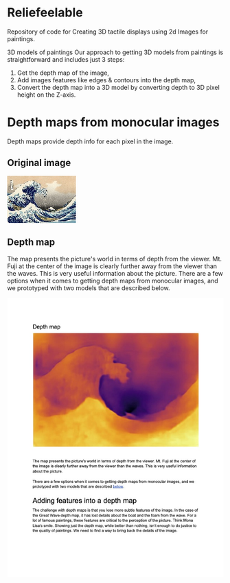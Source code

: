 # Reliefeelable
Repository of code for Creating 3D tactile displays using 2d Images for paintings.

3D models of paintings
Our approach to getting 3D models from paintings is straightforward and includes just 3 steps:
1. Get the depth map of the image,
2. Add images features like edges & contours into the depth map,
3. Convert the depth map into a 3D model by converting depth to 3D pixel height on the Z-axis.

# Depth maps from monocular images 
Depth maps provide depth info for each pixel in the image.

## Original image
![Great Wave](docs/Great_Wave.jpg "Great Wave")
 
## Depth map
The map presents the picture's world in terms of depth from the viewer. Mt. Fuji at the center of the image is clearly further away from the viewer than the waves. This is very useful information about the picture. There are a few options when it comes to getting depth maps from monocular images, and we prototyped with two models that are described below.

![](docs/depth_map.jpg "Depth Map")


